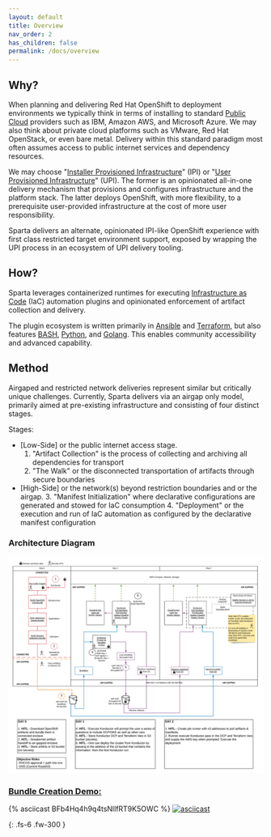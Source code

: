 ```yaml
---
layout: default
title: Overview
nav_order: 2
has_children: false
permalink: /docs/overview
---
```

## Why?
When planning and delivering Red Hat OpenShift to deployment environments we typically 
think in terms of installing to standard [Public Cloud] providers such as IBM, Amazon AWS,
and Microsoft Azure. We may also think about private cloud platforms such as VMware,
Red Hat OpenStack, or even bare metal. Delivery within this standard paradigm most often
assumes access to public internet services and dependency resources.

We may choose "[Installer Provisioned Infrastructure]" (IPI) or "[User Provisioned
Infrastructure]" (UPI). The former is an opinionated all-in-one delivery mechanism 
that provisions and configures infrastructure and the platform stack. The latter 
deploys OpenShift, with more flexibility, to a prerequisite user-provided infrastructure 
at the cost of more user responsibility.

Sparta delivers an alternate, opinionated IPI-like OpenShift experience with first
class restricted target environment support, exposed by wrapping the UPI process in an 
ecosystem of UPI delivery tooling.

## How?
Sparta leverages containerized runtimes for executing [Infrastructure as Code] (IaC)
automation plugins and opinionated enforcement of artifact collection and delivery.

The plugin ecosystem is written primarily in [Ansible] and [Terraform], but also features
[BASH], [Python], and [Golang]. This enables community accessibility and advanced capability.

## Method
Airgaped and restricted network deliveries represent similar but critically unique
challenges. Currently, Sparta delivers via an airgap only model, primarily aimed at
pre-existing infrastructure and consisting of four distinct stages.

Stages:
  - [Low-Side] or the public internet access stage.
    1. "Artifact Collection" is the process of collecting and archiving all dependencies for transport
    2. "The Walk" or the disconnected transportation of artifacts through secure boundaries
  - [High-Side] or the network(s) beyond restriction boundaries and or the airgap.
    3. "Manifest Initialization" where declarative configurations are generated and stowed for IaC consumption
    4. "Deployment" or the execution and run of IaC automation as configured by the declarative manifest configuration

[Public Cloud]:https://www.redhat.com/en/topics/cloud-computing/what-is-public-cloud
[Installer Provisioned Infrastructure]:https://github.com/openshift/installer#supported-platforms
[User Provisioned Infrastructure]:https://github.com/openshift/installer#supported-platforms
[IaC]:https://www.ibm.com/cloud/learn/infrastructure-as-code
[Infrastructure as Code]:https://www.ibm.com/cloud/learn/infrastructure-as-code
[Low Side]:https://en.wikipedia.org/wiki/Air_gap_(networking)#Use_in_classified_settings
[High Side]:https://en.wikipedia.org/wiki/Air_gap_(networking)#Use_in_classified_settings
[BASH]:https://www.gnu.org/software/bash
[Python]:https://www.python.org
[Golang]:https://golang.org
[Ansible]:https://www.ansible.com
[Terraform]:https://www.terraform.io

### Architecture Diagram
![Diagram](./web/sparta.png)

### [Bundle Creation Demo:](https://asciinema.org/a/BFb4Hq4h9q4tsNllfRT9K5OWC)
{% asciicast BFb4Hq4h9q4tsNllfRT9K5OWC %}
[![asciicast](https://asciinema.org/a/BFb4Hq4h9q4tsNllfRT9K5OWC.png)](https://asciinema.org/a/BFb4Hq4h9q4tsNllfRT9K5OWC)

{: .fs-6 .fw-300 }
